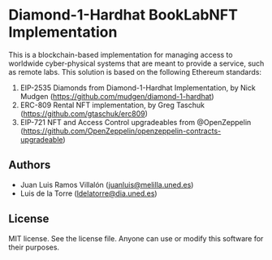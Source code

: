 # Diamond-1-Hardhat BookLabNFT Implementation

This is a blockchain-based implementation for managing access to worldwide cyber-physical systems that are meant to provide a service, such as remote labs. This solution is based on the following Ethereum standards:

1. EIP-2535 Diamonds from Diamond-1-Hardhat Implementation, by Nick Mudgen (https://github.com/mudgen/diamond-1-hardhat)
2. ERC-809 Rental NFT implementation, by Greg Taschuk (https://github.com/gtaschuk/erc809)
3. EIP-721 NFT and Access Control upgradeables from @OpenZeppelin (https://github.com/OpenZeppelin/openzeppelin-contracts-upgradeable)

## Authors

- Juan Luis Ramos Villalón (juanluis@melilla.uned.es)
- Luis de la Torre (ldelatorre@dia.uned.es)

## License

MIT license. See the license file.
Anyone can use or modify this software for their purposes.
